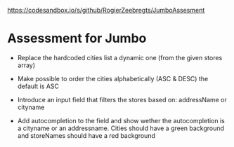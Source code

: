https://codesandbox.io/s/github/RogierZeebregts/JumboAssesment

# Assessment for Jumbo

- Replace the hardcoded cities list a dynamic one (from the given stores array) 

- Make possible to order the cities alphabetically (ASC & DESC) the default is ASC 

- Introduce an input field that filters the stores based on: addressName or cityname 

- Add autocompletion to the field and show wether the autocompletion is a cityname or an addressname. Cities should have a green background and storeNames should have a red background 
